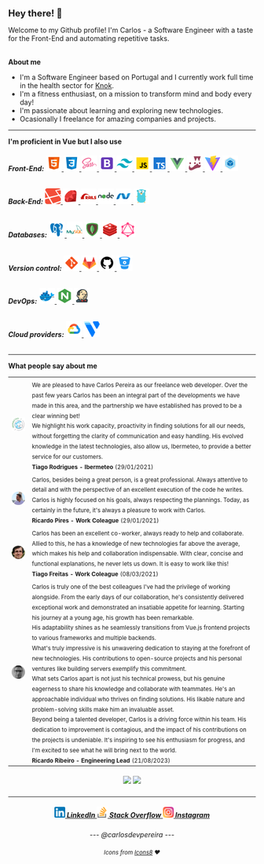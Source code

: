 <p style="padding-top: 12px; text-align: center;">
    <h2 style="font-size: 18.5px;">Hey there! 👋</h2>
</p>

<section>
    Welcome to my Github profile! I'm Carlos - a Software Engineer with a taste for the Front-End and automating repetitive tasks.
</section>

<br/>

<strong>About me</strong> 

- I'm a Software Engineer based on Portugal and I currently work full time in the health sector for <a href="https://knokcare.com/">Knok</a>. <br>
- I'm a fitness enthusiast, on a mission to transform mind and body every day!  <br>
- I'm passionate about learning and exploring new technologies. <br>
- Ocasionally I freelance for amazing companies and projects. <br>

<hr>

<section>
    <strong>I'm proficient in Vue but I also use</strong>
    <h6>
        <strong>Front-End:</strong>
        <a href="https://wikipedia.org/wiki/HTML5"title="HTML 5">
            <img width="32px" height="32px" src="assets/img/tech/html.svg">
        </a>
        <a href="https://wikipedia.org/wiki/CSS3"title="CSS 3">
            <img width="32px" height="32px" src="assets/img/tech/css3.svg">
        </a>
        <a href="https://sass-lang.com/"title="SASS/SCSS">
            <img width="32px" height="32px" src="assets/img/tech/sass.svg">
        </a>
        <a href="https://getbootstrap.com/"title="Bootstrap">
            <img width="32px" height="32px" src="assets/img/tech/bootstrap.svg">
        </a>
        <a href="https://tailwindcss.com/"title="Tailwind">
            <img width="32px" height="32px" src="assets/img/tech/tailwind.svg">
        </a>
        <a href="https://developer.mozilla.org/en-US/docs/Web/JavaScript"title="Javascript">
            <img width="32px" height="32px" src="assets/img/tech/javascript.svg">
        </a>
        <a href="https://www.typescriptlang.org/"title="Typescript">
            <img width="32px" height="32px" src="assets/img/tech/typescript.svg">
        </a>
        <a href="https://vuejs.org/"title="Vue">
            <img width="32px" height="32px" src="assets/img/tech/vue.svg">
        </a>
        <a href="https://jestjs.io/"title="Jest">
            <img width="32px" height="32px" src="assets/img/tech/jest.png">
        </a>
        <a href="https://vitejs.dev/"title="Vite">
            <img width="32px" height="32px" src="assets/img/tech/vite.svg">
        </a>
        <a href="https://webpack.js.org/"title="Webpack">
            <img width="32px" height="32px" src="assets/img/tech/webpack.svg">
        </a>
    </h6>
    <h6>
        <strong>Back-End:</strong>
        <a href="https://laravel.com/"title="Laravel">
            <img width="32px" height="32px" src="assets/img/tech/laravel.png">
        </a>
        <a href="https://www.ruby-lang.org/"title="Ruby">
            <img width="32px" height="32px" src="assets/img/tech/ruby.svg">
        </a>
        <a href="https://rubyonrails.org/"title="Rails (Ruby on Rails)">
            <img width="32px" height="32px" src="assets/img/tech/rails.png">
        </a>
        <a href="https://nodejs.org/"title="NodeJs">
            <img width="32px" height="32px" src="assets/img/tech/nodejs.svg">
        </a>
        <a href="https://dotnet.microsoft.com/en-us/"title=".NET Core">
            <img width="32px" height="32px" src="assets/img/tech/dotnet.svg">
        </a>
        <a href="https://go.dev/"title="Golang">
            <img width="32px" height="32px" src="assets/img/tech/golang.svg">
        </a>
    </h6>
    <h6>
        <strong>Databases:</strong>
        <a href="https://www.postgresql.org/"title="PostgreSQL">
            <img width="32px" height="32px" src="assets/img/tech/postgresql.svg">
        </a>
        <a href="https://www.mysql.com/"title="MySql">
            <img width="32px" height="32px" src="assets/img/tech/mysql.svg">
        </a>
        <a href="https://www.mongodb.com/"title="MongoDB">
            <img width="32px" height="32px" src="assets/img/tech/mongodb.svg">
        </a>
        <a href="https://redis.io/"title="Redis">
            <img width="32px" height="32px" src="assets/img/tech/redis.svg">
        </a>
        <a href="https://graphql.org/"title="GraphQL">
            <img width="32px" height="32px" src="assets/img/tech/graphql.svg">
        </a>
    </h6>
    <h6>
        <strong>Version control:</strong>
        <a href="https://git-scm.com/"title="Git">
            <img width="32px" height="32px" src="assets/img/tech/git.svg">
        </a>
        <a href="https://gitlab.com/"title="Gitlab">
            <img width="32px" height="32px" src="assets/img/tech/gitlab.svg">
        </a>
        <a href="https://github.com/carlosdevpereira"title="Github">
            <img width="32px" height="32px" src="assets/img/tech/github.svg">
        </a>
        <a href="https://bitbucket.org/"title="Bitbucket">
            <img width="32px" height="32px" src="assets/img/tech/bitbucket.svg">
        </a>
    </h6>
    <h6>
        <strong>DevOps:</strong>
        <a href="https://www.docker.com/"title="Docker">
            <img width="32px" height="32px" src="assets/img/tech/docker.svg">
        </a>
        <a href="https://www.nginx.com/"title="Nginx">
            <img width="32px" height="32px" src="assets/img/tech/nginx.svg">
        </a>
        <a href="https://www.jenkins.io/"title="Jenkins">
            <img width="32px" height="32px" src="assets/img/tech/jenkins.svg">
        </a>
    </h6>
    <h6>
        <strong>Cloud providers:</strong>
        <a href="https://cloud.google.com/gcp"title="Google Cloud">
            <img width="32px" height="32px" src="assets/img/tech/google-cloud.svg">
        </a>
        <a href="https://www.vultr.com/?ref=7008860"title="Vultr">
            <img width="32px" height="32px" src="assets/img/tech/vultr.svg">
        </a>
    </h6>
</section>

<hr/>

<strong>What people say about me</strong>

<table>
    <tr>
        <td><img src="assets/img/testimonials/ibermeteo-logo.webp" width="120px" align="middle" /></td>
        <td>
            <sub>We are pleased to have Carlos Pereira as our freelance web developer. Over the past few years Carlos has been an integral part of the developments we have made in this area, and the partnership we have established has proved to be a clear winning bet! <br>
We highlight his work capacity, proactivity in finding solutions for all our needs, without forgetting the clarity of communication and easy handling. His evolved knowledge in the latest technologies, also allow us, Ibermeteo, to provide a better service for our customers.
            </sub> <br>
            <sub><b>Tiago Rodrigues - Ibermeteo</b></sub> <sub>(29/01/2021)</sub>
        </td>
    </tr>
    <tr>
        <td align="center"><img src="assets/img/testimonials/ricardo-pires.webp" width="120px" align="middle"/></td>
        <td>
            <sub>Carlos, besides being a great person, is a great professional. Always attentive to detail and with the perspective of an excellent execution of the code he writes. Carlos is highly focused on his goals, always respecting the plannings. Today, as certainly in the future, it's always a pleasure to work with Carlos.
            </sub> <br>
            <sub><b>Ricardo Pires - Work Coleague</b></sub> <sub>(29/01/2021)</sub>
        </td>
    </tr>
    <tr>
        <td><img src="assets/img/testimonials/tiago-freitas.webp" width="120px" align="middle"/></td>
        <td>
            <sub>Carlos has been an excellent co-worker, always ready to help and collaborate. Allied to this, he has a knowledge of new technologies far above the average, which makes his help and collaboration indispensable.
With clear, concise and functional explanations, he never lets us down. It is easy to work like this!
            </sub> <br>
            <sub><b>Tiago Freitas - Work Coleague</b></sub> <sub>(08/03/2021)</sub>
        </td>
    </tr>
     <tr>
        <td><img src="assets/img/testimonials/ricardo-ribeiro.webp" width="120px" align="middle"/></td>
        <td>
            <sub>Carlos is truly one of the best colleagues I've had the privilege of working alongside. From the early days of our collaboration, he's consistently delivered exceptional work and demonstrated an insatiable appetite for learning. Starting his journey at a young age, his growth has been remarkable.
<br/> His adaptability shines as he seamlessly transitions from Vue.js frontend projects to various frameworks and multiple backends. <br/> What's truly impressive is his unwavering dedication to staying at the forefront of new technologies. His contributions to open-source projects and his personal ventures like building servers exemplify this commitment.
<br/> What sets Carlos apart is not just his technical prowess, but his genuine eagerness to share his knowledge and collaborate with teammates. He's an approachable individual who thrives on finding solutions. His likable nature and problem-solving skills make him an invaluable asset.
<br/> Beyond being a talented developer, Carlos is a driving force within his team. His dedication to improvement is contagious, and the impact of his contributions on the projects is undeniable. It's inspiring to see his enthusiasm for progress, and I'm excited to see what he will bring next to the world.
            </sub> <br>
            <sub><b>Ricardo Ribeiro - Engineering Lead</b></sub> <sub>(21/08/2023)</sub>
        </td>
    </tr>
</table>

<h5 align="center">
    <img src="https://img.shields.io/github/followers/carlosdevpereira?color=%2342b984&style=for-the-badge"/>
    <img src="https://api.visitorbadge.io/api/visitors?path=https%3A%2F%2Fgithub.com%2Fcarlosdevpereira%2Fcarlosdevpereira&countColor=%2342b984&labelStyle=upper"/>
</h5>

<hr>

<h5 align="center">
    <a href="https://www.linkedin.com/in/carlosdevpereira/" target="_blank" title="LinkedIn Profile">
        <img width="22px" src="assets/img/social/linkedin.png">
        LinkedIn
    </a>
    <a href="https://stackoverflow.com/users/6718719/carlosdevpereira" target="_blank" title="Stack Overflow Profile">
        <img width="22px" src="assets/img/social/stack-overflow.png"> 
        Stack Overflow
    </a>
    <a href="https://www.instagram.com/carlosdevpereira/" target="_blank" title="Instagram Profile">
        <img width="22px" src="assets/img/social/instagram.png">
        Instagram
    </a>
    <h6 align="center">
        --- @carlosdevpereira ---
        <p align="center">
            <sub>
                Icons from <a href="https://icons8.com/">Icons8</a> ❤️
            </sub>
        </p>
    </h6>
</h5>
